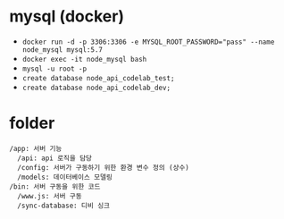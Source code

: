 # mysql (docker)
- `docker run -d -p 3306:3306 -e MYSQL_ROOT_PASSWORD="pass" --name node_mysql mysql:5.7`
- `docker exec -it node_mysql bash`
- `mysql -u root -p`
- `create database node_api_codelab_test;`
- `create database node_api_codelab_dev;`

# folder

```
/app: 서버 기능
  /api: api 로직을 담당
  /config: 서버가 구동하기 위한 환경 변수 정의 (상수)
  /models: 데이터베이스 모델링
/bin: 서버 구동을 위한 코드
  /www.js: 서버 구동
  /sync-database: 디비 싱크
```
